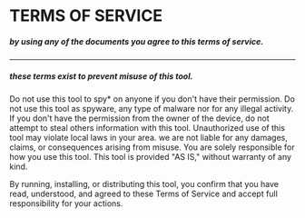 # TERMS OF SERVICE 

##### by using any of the documents you agree to this terms of service.
-------------------------------------------------------------------------
##### these terms exist to prevent misuse of this tool.
Do not use this tool to spy* on anyone if you don't have their permission.
Do not use this tool as spyware, any type of malware nor for any illegal activity.
If you don't have the permission from the owner of the device, do not attempt to steal others information with this tool.
Unauthorized use of this tool may violate local laws in your area.
we are not liable for any damages, claims, or consequences arising from misuse. You are solely responsible for how you use this tool.
This tool is provided "AS IS," without warranty of any kind.  

By running, installing, or distributing this tool, you confirm that you have read, understood, and agreed to these Terms of Service and accept full responsibility for your actions.
